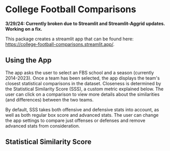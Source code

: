 # College Football Comparisons

**3/29/24: Currently broken due to Streamlit and Streamlit-Aggrid updates. Working on a fix.**

This package creates a streamlit app that can be found here: https://college-football-comparisons.streamlit.app/.

## Using the App

The app asks the user to select an FBS school and a season (currently 2014-2023). Once a team has been selected, the app displays the team's closest statistical comparisons in the dataset. Closeness is determined by the Statistical Similarity Score (SSS), a custom metric explained below. The user can click on a comparison to view more details about the similarities (and differences) between the two teams.

By default, SSS takes both offensive and defensive stats into account, as well as both regular box score and advanced stats. The user can change the app settings to compare just offenses or defenses and remove advanced stats from consideration.

## Statistical Similarity Score
 
